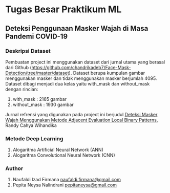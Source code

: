 # Tugas Besar Praktikum ML

## Deteksi Penggunaan Masker Wajah di Masa Pandemi COVID-19

### Deskripsi Dataset
Pembuatan project ini menggunakan dataset dari jurnal utama yang berasal dari Github (https://github.com/chandrikadeb7/Face-Mask-Detection/tree/master/dataset). Dataset berupa kumpulan gambar menggunakan masker dan tidak menggunakan masker berjumlah 4095. Dataset dibagi menjadi dua kelas yaitu with_mask dan without_mask dengan rincian:
  
  1. with_mask : 2165 gambar
  2. without_mask : 1930 gambar

Jurnal refrensi yang digunakan pada project ini berjudul [Deteksi Masker Wajah Menggunakan Metode Adjacent Evaluation Local Binary Patterns](https://doi.org/10.29207/resti.v5i4.3094), Randy Cahya Wihandika

### Metode Deep Learning
  
  1. Alogaritma Artificial Neural Network (ANN)
  2. Alogaritma Convolutional Neural Network (CNN)

### Author

  1. Naufaldi Izad Firmana naufaldi.firmana@gmail.com 
  2. Pepita Neysa Nalindrani pepitaneysa@gmail.com
